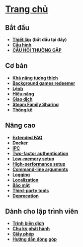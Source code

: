 # **[Trang chủ](https://github.com/JustArchi/ArchiSteamFarm/wiki/Home)**

## Bắt đầu

* **[Thiết lập](https://github.com/JustArchi/ArchiSteamFarm/wiki/Setting-up)** **(bắt đầu tại đây)**
* **[Cấu hình](https://github.com/JustArchi/ArchiSteamFarm/wiki/Configuration)**
* **[CÂU HỎI THƯỜNG GẶP](https://github.com/JustArchi/ArchiSteamFarm/wiki/FAQ)**

## Cơ bản

* **[Khả năng tương thích](https://github.com/JustArchi/ArchiSteamFarm/wiki/Compatibility)**
* **[Background games redeemer](https://github.com/JustArchi/ArchiSteamFarm/wiki/Background-games-redeemer)**
* **[Lệnh](https://github.com/JustArchi/ArchiSteamFarm/wiki/Commands)**
* **[Hiệu năng](https://github.com/JustArchi/ArchiSteamFarm/wiki/Performance)**
* **[Giao dịch](https://github.com/JustArchi/ArchiSteamFarm/wiki/Trading)**
* **[Steam Family Sharing](https://github.com/JustArchi/ArchiSteamFarm/wiki/Steam-Family-Sharing)**
* **[Thống kê](https://github.com/JustArchi/ArchiSteamFarm/wiki/Statistics)**

## Nâng cao

* **[Extended FAQ](https://github.com/JustArchi/ArchiSteamFarm/wiki/Extended-FAQ)**
* **[Docker](https://github.com/JustArchi/ArchiSteamFarm/wiki/Docker)**
* **[IPC](https://github.com/JustArchi/ArchiSteamFarm/wiki/IPC)**
* **[Two-factor authentication](https://github.com/JustArchi/ArchiSteamFarm/wiki/Two-factor-authentication)**
* **[Low-memory setup](https://github.com/JustArchi/ArchiSteamFarm/wiki/Low-memory-setup)**
* **[High-performance setup](https://github.com/JustArchi/ArchiSteamFarm/wiki/High-performance-setup)**
* **[Command-line arguments](https://github.com/JustArchi/ArchiSteamFarm/wiki/Command-line-arguments)**
* **[Logging](https://github.com/JustArchi/ArchiSteamFarm/wiki/Logging)**
* **[Localization](https://github.com/JustArchi/ArchiSteamFarm/wiki/Localization)**
* **[Bảo mật](https://github.com/JustArchi/ArchiSteamFarm/wiki/Security)**
* **[Third-party tools](https://github.com/JustArchi/ArchiSteamFarm/wiki/Third-party-tools)**
* **[Deprecation](https://github.com/JustArchi/ArchiSteamFarm/wiki/Deprecation)**

## Dành cho lập trình viên

* **[Trình biên dịch](https://github.com/JustArchi/ArchiSteamFarm/wiki/Compilation)**
* **[Chu kỳ phát hành](https://github.com/JustArchi/ArchiSteamFarm/wiki/Release-cycle)**
* **[Giấy phép](https://github.com/JustArchi/ArchiSteamFarm/wiki/License)**
* **[Hướng dẫn đóng góp](https://github.com/JustArchi/ArchiSteamFarm/blob/master/.github/CONTRIBUTING.md)**